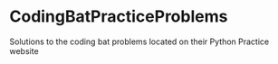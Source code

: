 # CodingBatPracticeProblems
 Solutions to the coding bat problems located on their Python Practice website
